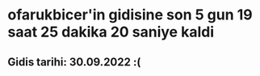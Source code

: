# ofarukbicer'in gidisine son 5 gun 19 saat 25 dakika 20 saniye kaldi

## Gidis tarihi: 30.09.2022 :(